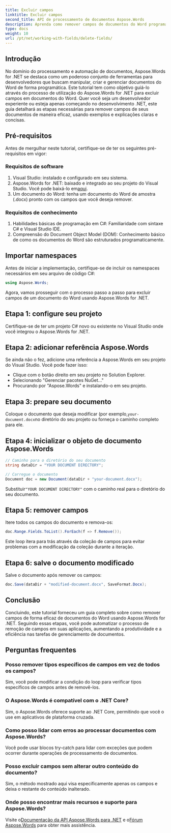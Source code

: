```yaml
---
title: Excluir campos
linktitle: Excluir campos
second_title: API de processamento de documentos Aspose.Words
description: Aprenda como remover campos de documentos do Word programaticamente usando Aspose.Words for .NET. Guia claro e passo a passo com exemplos de código.
type: docs
weight: 10
url: /pt/net/working-with-fields/delete-fields/
---
```

## Introdução

No domínio do processamento e automação de documentos, Aspose.Words for .NET se destaca como um poderoso conjunto de ferramentas para desenvolvedores que buscam manipular, criar e gerenciar documentos do Word de forma programática. Este tutorial tem como objetivo guiá-lo através do processo de utilização do Aspose.Words for .NET para excluir campos em documentos do Word. Quer você seja um desenvolvedor experiente ou esteja apenas começando no desenvolvimento .NET, este guia detalhará as etapas necessárias para remover campos de seus documentos de maneira eficaz, usando exemplos e explicações claras e concisas.

## Pré-requisitos

Antes de mergulhar neste tutorial, certifique-se de ter os seguintes pré-requisitos em vigor:

### Requisitos de software

1. Visual Studio: instalado e configurado em seu sistema.
2.  Aspose.Words for .NET: baixado e integrado ao seu projeto do Visual Studio. Você pode baixá-lo em[aqui](https://releases.aspose.com/words/net/).
3. Um documento do Word: tenha um documento do Word de amostra (.docx) pronto com os campos que você deseja remover.

### Requisitos de conhecimento

1. Habilidades básicas de programação em C#: Familiaridade com sintaxe C# e Visual Studio IDE.
2. Compreensão do Document Object Model (DOM): Conhecimento básico de como os documentos do Word são estruturados programaticamente.

## Importar namespaces

Antes de iniciar a implementação, certifique-se de incluir os namespaces necessários em seu arquivo de código C#:

```csharp
using Aspose.Words;
```

Agora, vamos prosseguir com o processo passo a passo para excluir campos de um documento do Word usando Aspose.Words for .NET.

## Etapa 1: configure seu projeto

Certifique-se de ter um projeto C# novo ou existente no Visual Studio onde você integrou o Aspose.Words for .NET.

## Etapa 2: adicionar referência Aspose.Words

Se ainda não o fez, adicione uma referência a Aspose.Words em seu projeto do Visual Studio. Você pode fazer isso:
- Clique com o botão direito em seu projeto no Solution Explorer.
- Selecionando "Gerenciar pacotes NuGet..."
- Procurando por "Aspose.Words" e instalando-o em seu projeto.

## Etapa 3: prepare seu documento

 Coloque o documento que deseja modificar (por exemplo,`your-document.docx`no diretório do seu projeto ou forneça o caminho completo para ele.

## Etapa 4: inicializar o objeto de documento Aspose.Words

```csharp
// Caminho para o diretório do seu documento
string dataDir = "YOUR DOCUMENT DIRECTORY";

// Carregue o documento
Document doc = new Document(dataDir + "your-document.docx");
```

 Substituir`"YOUR DOCUMENT DIRECTORY"` com o caminho real para o diretório do seu documento.

## Etapa 5: remover campos

Itere todos os campos do documento e remova-os:

```csharp
doc.Range.Fields.ToList().ForEach(f => f.Remove());
```

Este loop itera para trás através da coleção de campos para evitar problemas com a modificação da coleção durante a iteração.

## Etapa 6: salve o documento modificado

Salve o documento após remover os campos:

```csharp
doc.Save(dataDir + "modified-document.docx", SaveFormat.Docx);
```

## Conclusão

Concluindo, este tutorial forneceu um guia completo sobre como remover campos de forma eficaz de documentos do Word usando Aspose.Words for .NET. Seguindo essas etapas, você pode automatizar o processo de remoção de campos em suas aplicações, aumentando a produtividade e a eficiência nas tarefas de gerenciamento de documentos.

## Perguntas frequentes

### Posso remover tipos específicos de campos em vez de todos os campos?
Sim, você pode modificar a condição do loop para verificar tipos específicos de campos antes de removê-los.

### O Aspose.Words é compatível com o .NET Core?
Sim, o Aspose.Words oferece suporte ao .NET Core, permitindo que você o use em aplicativos de plataforma cruzada.

### Como posso lidar com erros ao processar documentos com Aspose.Words?
Você pode usar blocos try-catch para lidar com exceções que podem ocorrer durante operações de processamento de documentos.

### Posso excluir campos sem alterar outro conteúdo do documento?
Sim, o método mostrado aqui visa especificamente apenas os campos e deixa o restante do conteúdo inalterado.

### Onde posso encontrar mais recursos e suporte para Aspose.Words?
 Visite o[Documentação da API Aspose.Words para .NET](https://reference.aspose.com/words/net/) e o[Fórum Aspose.Words](https://forum.aspose.com/c/words/8) para obter mais assistência.
